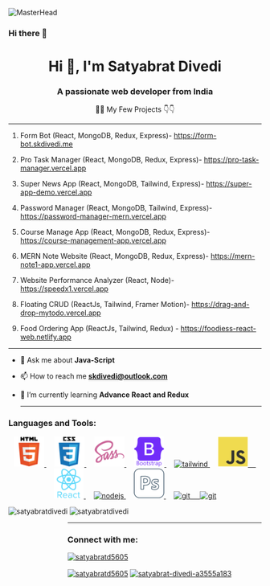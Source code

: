 ![MasterHead](https://mir-s3-cdn-cf.behance.net/project_modules/fs/54b6c068097599.5b50bca476b9b.gif)
### Hi there 👋

<h1 align="center">Hi 👋, I'm Satyabrat Divedi</h1>
<h3 align="center">A passionate web developer from India</h3>
 <p align="center" >👨‍💻 My Few Projects 👇👇 </p>
 <hr></hr>


1. Form Bot (React, MongoDB, Redux,
Express)- https://form-bot.skdivedi.me

2. Pro Task Manager (React, MongoDB, Redux,
Express)- https://pro-task-manager.vercel.app

3. Super News App (React, MongoDB, Tailwind,
Express)- https://super-app-demo.vercel.app

4. Password Manager (React, MongoDB, Tailwind,
Express)- https://password-manager-mern.vercel.app

5. Course Manage App (React, MongoDB, Redux,
Express)- https://course-management-app.vercel.app

6. MERN Note Website (React, MongoDB, Redux,
Express)- https://mern-note1-app.vercel.app

7. Website Performance Analyzer (React, Node)- https://speedx1.vercel.app

8. Floating CRUD (ReactJs, Tailwind, Framer
Motion)- https://drag-and-drop-mytodo.vercel.app

9. Food Ordering App (ReactJs, Tailwind, Redux) -
https://foodiess-react-web.netlify.app

<hr/>


- 💬 Ask me about **Java-Script**
- 📫 How to reach me **skdivedi@outlook.com**
- 🌱 I’m currently learning **Advance React and Redux**


  <hr></hr>
<h3 align="left">Languages and Tools:</h3>

<p align="center"> <a href="https://www.w3.org/html/" target="_blank" rel="noreferrer"> <img
        src="https://raw.githubusercontent.com/devicons/devicon/master/icons/html5/html5-original-wordmark.svg"
        alt="html5" width="60" height="60" /> </a> &nbsp &nbsp  <a href="https://www.w3schools.com/css/" target="_blank" rel="noreferrer"> <img
        src="https://raw.githubusercontent.com/devicons/devicon/master/icons/css3/css3-original-wordmark.svg" alt="css3"
        width="60" height="60" /> </a> &nbsp &nbsp <a href="https://sass-lang.com" target="_blank" rel="noreferrer"> <img
        src="https://raw.githubusercontent.com/devicons/devicon/master/icons/sass/sass-original.svg" alt="sass"
        width="60" height="60" /> </a> &nbsp &nbsp <a href="https://getbootstrap.com" target="_blank" rel="noreferrer"> <img
        src="https://raw.githubusercontent.com/devicons/devicon/master/icons/bootstrap/bootstrap-plain-wordmark.svg"
  alt="bootstrap" width="60" height="60" /> </a> &nbsp &nbsp <a href="https://tailwindcss.com/" target="_blank" rel="noreferrer"> <img
        src="https://www.vectorlogo.zone/logos/tailwindcss/tailwindcss-icon.svg" alt="tailwind" width="60"
        height="60" /> </a> &nbsp &nbsp <a href="https://developer.mozilla.org/en-US/docs/Web/JavaScript" target="_blank" rel="noreferrer"> <img
        src="https://raw.githubusercontent.com/devicons/devicon/master/icons/javascript/javascript-original.svg"
        alt="javascript" width="60" height="60" /> &nbsp &nbsp </a> <a href="https://reactjs.org/" target="_blank" rel="noreferrer">
      <img src="https://raw.githubusercontent.com/devicons/devicon/master/icons/react/react-original-wordmark.svg"
        alt="react" width="60" height="60" /> </a> &nbsp &nbsp <a href="https://nodejs.org" target="_blank" rel="noreferrer">
      <img src="https://www.svgrepo.com/show/303266/nodejs-icon-logo.svg"
        alt="nodejs" width="60" height="60" /> </a> &nbsp &nbsp <a href="https://www.photoshop.com/en" target="_blank" rel="noreferrer"> <img
        src="https://raw.githubusercontent.com/devicons/devicon/master/icons/photoshop/photoshop-line.svg"
        alt="photoshop" width="60" height="60" /> </a> &nbsp &nbsp <a href="https://git-scm.com/" target="_blank" rel="noreferrer"> <img
      src="https://www.svgrepo.com/show/331724/github-code-source.svg" alt="git" width="60" height="60" /> &nbsp &nbsp <a href="https://git-scm.com/" target="_blank" rel="noreferrer"> <img
      src="https://raw.githubusercontent.com/reduxjs/redux/master/logo/logo.png" alt="git" width="60" height="60" /> </a></p>
      
      

<p><img height="160px" align="left" src="https://github-readme-stats.vercel.app/api/top-langs?username=satyabratdivedi&show_icons=true&locale=en&layout=compact" alt="satyabratdivedi" /></p>

<p>&nbsp;<img height="160px" src="https://github-readme-stats.vercel.app/api?username=satyabratdivedi&show_icons=true&locale=en" alt="satyabratdivedi" /></p>

  <hr></hr>

<h3 align="left">Connect with me:</h3>
<p align="left"> <a href="https://twitter.com/satyabratd5605" target="blank"><img src="https://img.shields.io/twitter/follow/satyabratd5605?logo=twitter&style=for-the-badge" alt="satyabratd5605" /></a> </p>
<p align="left">
<a href="https://twitter.com/satyabratd5605" target="blank"><img align="center" src="https://raw.githubusercontent.com/rahuldkjain/github-profile-readme-generator/master/src/images/icons/Social/twitter.svg" alt="satyabratd5605" height="30" width="40" /></a>
<a href="https://linkedin.com/in/satyabrat-divedi-a3555a183" target="blank"><img align="center" src="https://raw.githubusercontent.com/rahuldkjain/github-profile-readme-generator/master/src/images/icons/Social/linked-in-alt.svg" alt="satyabrat-divedi-a3555a183" height="30" width="40" /></a>
</p>
